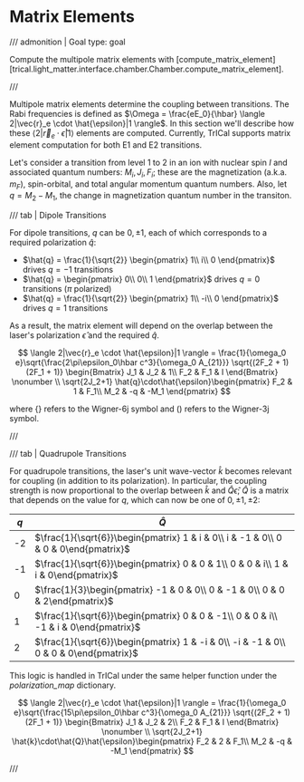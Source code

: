 # Matrix Elements

<!-- prettier-ignore -->
/// admonition | Goal
    type: goal

Compute the multipole matrix elements with [compute_matrix_element][trical.light_matter.interface.chamber.Chamber.compute_matrix_element].

///

Multipole matrix elements determine the coupling between transitions. The Rabi frequencies is defined as $\Omega = \frac{eE_0}{\hbar} \langle 2|\vec{r}_e \cdot \hat{\epsilon}|1 \rangle$. In this section we'll describe how these $\langle 2|\vec{r}_e \cdot \hat{\epsilon}|1 \rangle$ elements are computed. Currently, TrICal supports matrix element computation for both E1 and E2 transitions.

Let's consider a transition from level 1 to 2 in an ion with nuclear spin $I$ and associated quantum numbers: $M_i, J_i, F_i$; these are the magnetization (a.k.a. $m_F$), spin-orbital, and total angular momentum quantum numbers. Also, let $q = M_2 - M_1$, the change in magnetization quantum number in the transiton.

/// tab | Dipole Transitions

For dipole transitions, $q$ can be $0, \pm 1$, each of which corresponds to a required polarization $\hat{q}$:

- $\hat{q} = \frac{1}{\sqrt{2}} \begin{pmatrix} 1\\ i\\ 0 \end{pmatrix}$ drives $q = -1$ transitions
- $\hat{q} = \begin{pmatrix} 0\\ 0\\ 1 \end{pmatrix}$ drives $q = 0$ transitions ($\pi$ polarized)
- $\hat{q} = \frac{1}{\sqrt{2}} \begin{pmatrix} 1\\ -i\\ 0 \end{pmatrix}$ drives $q = 1$ transitions

As a result, the matrix element will depend on the overlap between the laser's polarization $\hat{\epsilon}$ and the required $\hat{q}$.

$$
    \langle 2|\vec{r}_e \cdot \hat{\epsilon}|1 \rangle = \frac{1}{\omega_0 e}\sqrt{\frac{2\pi\epsilon_0\hbar c^3}{\omega_0 A_{21}}} \sqrt{(2F_2 + 1)(2F_1 + 1)}
    \begin{Bmatrix}
        J_1 & J_2 & 1\\
        F_2 & F_1 & I
    \end{Bmatrix} \nonumber \\
    \sqrt{2J_2+1} \hat{q}\cdot\hat{\epsilon}\begin{pmatrix}
        F_2 & 1 & F_1\\
        M_2 & -q & -M_1
    \end{pmatrix}
$$

where $\{\}$ refers to the Wigner-6j symbol and $()$ refers to the Wigner-3j symbol.

///

/// tab | Quadrupole Transitions

For quadrupole transitions, the laser's unit wave-vector $\hat{k}$ becomes relevant for coupling (in addition to its polarization). In particular, the coupling strength is now proportional to the overlap between $\hat{k}$ and $\hat{Q}\hat{\epsilon}$; $\hat{Q}$ is a matrix that depends on the value for $q$, which can now be one of $0, \pm 1, \pm 2$:

| $q$ | $\hat{Q}$                                                                             |
| --- | ------------------------------------------------------------------------------------- |
| -2  | $\frac{1}{\sqrt{6}}\begin{pmatrix} 1 & i & 0\\ i & -1 & 0\\ 0 & 0 & 0\end{pmatrix}$   |
| -1  | $\frac{1}{\sqrt{6}}\begin{pmatrix} 0 & 0 & 1\\ 0 & 0 & i\\ 1 & i & 0\end{pmatrix}$    |
| 0   | $\frac{1}{3}\begin{pmatrix} -1 & 0 & 0\\ 0 & -1 & 0\\ 0 & 0 & 2\end{pmatrix}$         |
| 1   | $\frac{1}{\sqrt{6}}\begin{pmatrix} 0 & 0 & -1\\ 0 & 0 & i\\ -1 & i & 0\end{pmatrix}$  |
| 2   | $\frac{1}{\sqrt{6}}\begin{pmatrix} 1 & -i & 0\\ -i & -1 & 0\\ 0 & 0 & 0\end{pmatrix}$ |

This logic is handled in TrICal under the same helper function under the _polarization_map_ dictionary.

$$
    \langle 2|\vec{r}_e \cdot \hat{\epsilon}|1 \rangle = \frac{1}{\omega_0 e}\sqrt{\frac{15\pi\epsilon_0\hbar c^3}{\omega_0 A_{21}}} \sqrt{(2F_2 + 1)(2F_1 + 1)}
    \begin{Bmatrix}
        J_1 & J_2 & 2\\
        F_2 & F_1 & I
    \end{Bmatrix} \nonumber \\  \sqrt{2J_2+1} \hat{k}\cdot\hat{Q}\hat{\epsilon}\begin{pmatrix}
        F_2 & 2 & F_1\\
        M_2 & -q & -M_1
    \end{pmatrix}
$$

///
